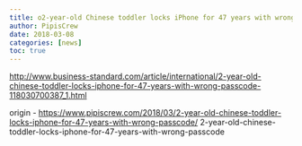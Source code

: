 ```yaml
---
title: o2-year-old Chinese toddler locks iPhone for 47 years with wrong passcode
author: PipisCrew
date: 2018-03-08
categories: [news]
toc: true
---
```


http://www.business-standard.com/article/international/2-year-old-chinese-toddler-locks-iphone-for-47-years-with-wrong-passcode-118030700387_1.html

origin - https://www.pipiscrew.com/2018/03/2-year-old-chinese-toddler-locks-iphone-for-47-years-with-wrong-passcode/ 2-year-old-chinese-toddler-locks-iphone-for-47-years-with-wrong-passcode
